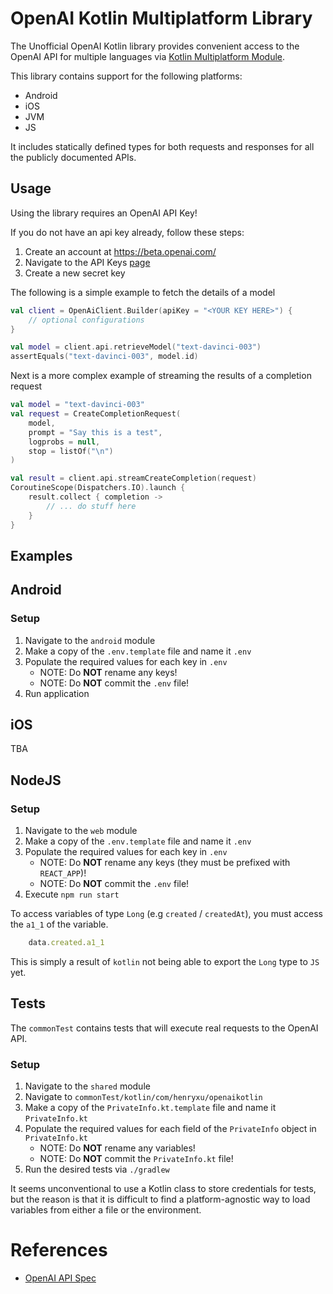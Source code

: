 # OpenAI Kotlin Multiplatform Library

The Unofficial OpenAI Kotlin library provides convenient access to the OpenAI API for multiple languages 
via [Kotlin Multiplatform Module](https://kotlinlang.org/docs/multiplatform.html). 

This library contains support for the following platforms:

- Android
- iOS
- JVM
- JS

It includes statically defined types for both requests and responses for all the publicly documented APIs.

## Usage

Using the library requires an OpenAI API Key!

If you do not have an api key already, follow these steps:
1. Create an account at https://beta.openai.com/
2. Navigate to the API Keys [page](https://beta.openai.com/account/api-keys)
3. Create a new secret key

The following is a simple example to fetch the details of a model

```kotlin
val client = OpenAiClient.Builder(apiKey = "<YOUR KEY HERE>") {
    // optional configurations
}

val model = client.api.retrieveModel("text-davinci-003")
assertEquals("text-davinci-003", model.id)
```

Next is a more complex example of streaming the results of a completion request

```kotlin
val model = "text-davinci-003"
val request = CreateCompletionRequest(
    model,
    prompt = "Say this is a test",
    logprobs = null,
    stop = listOf("\n")
)

val result = client.api.streamCreateCompletion(request)
CoroutineScope(Dispatchers.IO).launch {
    result.collect { completion ->
        // ... do stuff here
    }
}
```

## Examples

## Android

### Setup

1. Navigate to the `android` module
2. Make a copy of the `.env.template` file and name it `.env`
3. Populate the required values for each key in `.env`
   - NOTE: Do **NOT** rename any keys!
   - NOTE: Do **NOT** commit the `.env` file!
4. Run application

## iOS

TBA

## NodeJS

### Setup

1. Navigate to the `web` module
2. Make a copy of the `.env.template` file and name it `.env`
3. Populate the required values for each key in `.env` 
   - NOTE: Do **NOT** rename any keys (they must be prefixed with `REACT_APP`)!
   - NOTE: Do **NOT** commit the `.env` file!
4. Execute `npm run start`

To access variables of type `Long` (e.g `created` / `createdAt`), you must access the `a1_1`
of the variable.

```javascript
    data.created.a1_1
```

This is simply a result of `kotlin` not being able to export the `Long` type to `JS` yet.

## Tests

The `commonTest` contains tests that will execute real requests to the OpenAI API.

### Setup

1. Navigate to the `shared` module
2. Navigate to `commonTest/kotlin/com/henryxu/openaikotlin`
3. Make a copy of the `PrivateInfo.kt.template` file and name it `PrivateInfo.kt`
4. Populate the required values for each field of the `PrivateInfo` object in `PrivateInfo.kt`
   - NOTE: Do **NOT** rename any variables!
   - NOTE: Do **NOT** commit the `PrivateInfo.kt` file!
5. Run the desired tests via `./gradlew`

It seems unconventional to use a Kotlin class to store credentials for tests,
but the reason is that it is difficult to find a platform-agnostic way to load variables
from either a file or the environment.

# References
- [OpenAI API Spec](https://github.com/openai/openai-openapi)